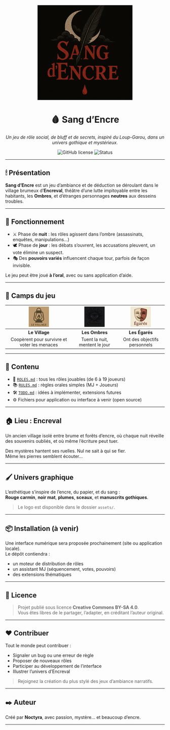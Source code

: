 <div align="center">
  <img src="assets/logo.png" alt="Sang d’Encre" width="300"/>

  # 🩸 Sang d’Encre

  *Un jeu de rôle social, de bluff et de secrets, inspiré du Loup-Garou, dans un univers gothique et mystérieux.*

  ![GitHub license](https://img.shields.io/badge/license-CC--BY--SA--4.0-red)
  ![Status](https://img.shields.io/badge/status-beta-critical)
</div>

---

## 🕯 Présentation

**Sang d’Encre** est un jeu d’ambiance et de déduction se déroulant dans le village brumeux d’**Encreval**, théâtre d’une lutte impitoyable entre les habitants, les **Ombres**, et d’étranges personnages **neutres** aux desseins troubles.

---

## 📜 Fonctionnement

- ⚔️ Phase de **nuit** : les rôles agissent dans l’ombre (assassinats, enquêtes, manipulations…)
- 🕊 Phase de **jour** : les débats s’ouvrent, les accusations pleuvent, un vote élimine un suspect.
- 🎭 Des **pouvoirs variés** influencent chaque tour, parfois de façon invisible.

Le jeu peut être joué **à l’oral**, avec ou sans application d’aide.

---

## 🧩 Camps du jeu

| <img src="assets/village.png" width="64"/> | <img src="assets/ombres.png" width="64"/> | <img src="assets/egares.png" width="64"/> |
|:--:|:--:|:--:|
| **Le Village** | **Les Ombres** | **Les Égarés** |
| Coopèrent pour survivre et voter les menaces | Tuent la nuit, mentent le jour | Ont des objectifs personnels |

--- 

## 🧩 Contenu

- 📖 [`ROLES.md`](ROLES.md) : tous les rôles jouables (de 6 à 19 joueurs)
- 📚 [`RULES.md`](RULES.md) : règles orales simples (MJ + Joueurs)
- 🛠 [`TODO.md`](TODO.md) : idées à implémenter, extensions futures
- ⚙️ Fichiers pour application ou interface à venir (open source)

---

## 🏠 Lieu : Encreval

Un ancien village isolé entre brume et forêts d’encre, où chaque nuit réveille des souvenirs oubliés, et où même l’écriture peut tuer.

Des mystères hantent ses ruelles. Nul ne sait à qui se fier.  
Même les pierres semblent écouter…

---

## 🖌️ Univers graphique

L’esthétique s’inspire de l’encre, du papier, et du sang :  
**Rouge carmin**, **noir mat**, **plumes**, **sceaux**, et **manuscrits gothiques**.

> Le logo est disponible dans le dossier `assets/`.

---

## 📦 Installation (à venir)

Une interface numérique sera proposée prochainement (site ou application locale).  
Le dépôt contiendra :

- un moteur de distribution de rôles
- un assistant MJ (séquencement, votes, pouvoirs)
- des extensions thématiques

---

## 📖 Licence

> Projet publié sous licence **Creative Commons BY-SA 4.0**.  
> Vous êtes libres de le partager, l’adapter, en créditant l’auteur original.

---

## ❤️ Contribuer

Tout le monde peut contribuer :
- Signaler un bug ou une erreur de règle
- Proposer de nouveaux rôles
- Participer au développement de l’interface
- Illustrer l’univers d’Encreval

> Rejoignez la création du plus stylé des jeux d’ambiance narratifs.

---

## ✒️ Auteur

Créé par **Noctyra**, avec passion, mystère… et beaucoup d’encre.

---


